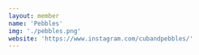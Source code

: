 ```yaml
---
layout: member
name: 'Pebbles'
img: './pebbles.png'
website: 'https://www.instagram.com/cubandpebbles/'
---
```


